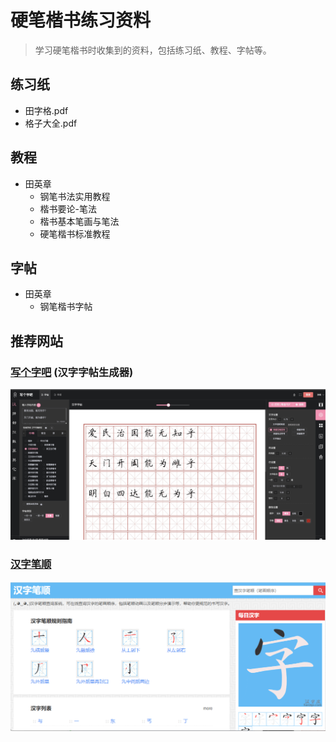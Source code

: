 # 硬笔楷书练习资料

> 学习硬笔楷书时收集到的资料，包括练习纸、教程、字帖等。

## 练习纸

- 田字格.pdf
- 格子大全.pdf

## 教程

- 田英章
    - 钢笔书法实用教程
    - 楷书要论-笔法
    - 楷书基本笔画与笔法
    - 硬笔楷书标准教程

## 字帖

- 田英章
    - 钢笔楷书字帖

## 推荐网站

### [写个字吧](https://xgzb.top/han) (汉字字帖生成器)

![/Attachment/写个字吧-效果图.png](Attachment/写个字吧-效果图.png)

### [汉字笔顺](https://www.hanzipi.com/)

![/Attachment/汉字笔顺-效果图.png](Attachment/汉字笔顺-效果图.png)